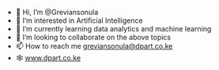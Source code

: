 - 👋 Hi, I’m @Greviansonula
- 👀 I’m interested in Artificial Intelligence
- 🌱 I’m currently learning data analytics and machine learning
- 💞️ I’m looking to collaborate on the above topics
- 📫 How to reach me greviansonula@dpart.co.ke
- 🕸️ www.dpart.co.ke

<!---
Greviansonula/Greviansonula is a ✨ special ✨ repository because its `README.md` (this file) appears on your GitHub profile.
You can click the Preview link to take a look at your changes.
--->

